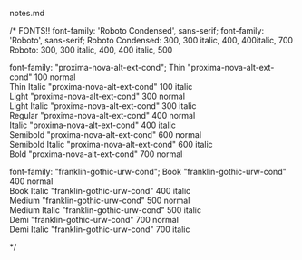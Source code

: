 notes.md

/*
 FONTS!!
 font-family: 'Roboto Condensed', sans-serif;
 font-family: 'Roboto', sans-serif;
 Roboto Condensed: 300, 300 italic, 400, 400italic, 700
 Roboto: 300, 300 italic, 400, 400 italic, 500 

 font-family: "proxima-nova-alt-ext-cond";
 Thin	"proxima-nova-alt-ext-cond"	100	normal	
 Thin Italic	"proxima-nova-alt-ext-cond"	100	italic	
 Light	"proxima-nova-alt-ext-cond"	300	normal	
 Light Italic	"proxima-nova-alt-ext-cond"	300	italic	
 Regular	"proxima-nova-alt-ext-cond"	400	normal	
 Italic	"proxima-nova-alt-ext-cond"	400	italic	
 Semibold	"proxima-nova-alt-ext-cond"	600	normal	
 Semibold Italic	"proxima-nova-alt-ext-cond"	600	italic	
 Bold	"proxima-nova-alt-ext-cond"	700	normal	
 
 font-family: "franklin-gothic-urw-cond";
 Book	"franklin-gothic-urw-cond"	400	normal	
 Book Italic	"franklin-gothic-urw-cond"	400	italic	 
 Medium	"franklin-gothic-urw-cond"	500	normal	
 Medium Italic	"franklin-gothic-urw-cond"	500	italic	
 Demi	"franklin-gothic-urw-cond"	700	normal	
 Demi Italic	"franklin-gothic-urw-cond"	700	italic

*/